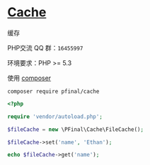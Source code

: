 # [Cache](http://pfinal.cn)

缓存

PHP交流 QQ 群：`16455997`

环境要求：PHP >= 5.3

使用 [composer](https://getcomposer.org/)

  ```shell
composer require pfinal/cache
  ```

  ```php
<?php

require 'vendor/autoload.php';

$fileCache = new \PFinal\Cache\FileCache();

$fileCache->set('name', 'Ethan');

echo $fileCache->get('name');

  ```